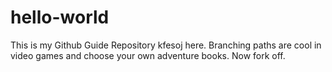# hello-world
This is my Github Guide Repository
kfesoj here. Branching paths are cool in video games and choose your own adventure books. Now fork off.
